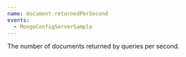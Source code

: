 ```yaml
---
name: document.returnedPerSecond
events:
  - MongoConfigServerSample
---
```


The number of documents returned by queries per second.
